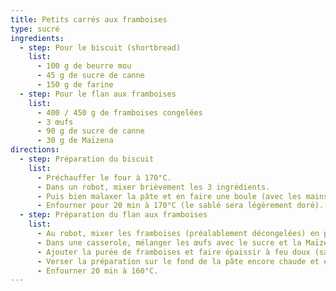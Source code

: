 ```yaml
---
title: Petits carrés aux framboises
type: sucré
ingredients:
  - step: Pour le biscuit (shortbread)
    list:
      - 100 g de beurre mou
      - 45 g de sucre de canne
      - 150 g de farine
  - step: Pour le flan aux framboises
    list:
      - 400 / 450 g de framboises congelées  
      - 3 œufs
      - 90 g de sucre de canne
      - 30 g de Maïzena
directions:
  - step: Préparation du biscuit
    list:
      - Préchauffer le four à 170°C.
      - Dans un robot, mixer brièvement les 3 ingrédients.
      - Puis bien malaxer la pâte et en faire une boule (avec les mains) et la poser au fond d’un moule carré de 20 cm chemisé de papier de cuisson. Étaler bien la pâte à l’aide de votre poing.
      - Enfourner pour 20 min à 170°C (le sablé sera légèrement doré).
  - step: Préparation du flan aux framboises
    list:
      - Au robot, mixer les framboises (préalablement décongelées) en purée.
      - Dans une casserole, mélanger les œufs avec le sucre et la Maïzena.
      - Ajouter la purée de framboises et faire épaissir à feu doux (sans faire bouillr).
      - Verser la préparation sur le fond de la pâte encore chaude et égaliser avec une maryse.
      - Enfourner 20 min à 160°C.
---
```

